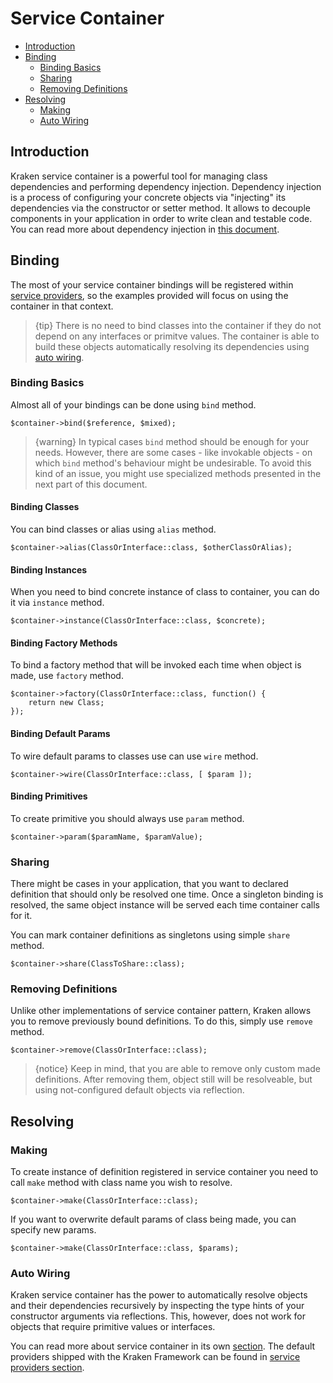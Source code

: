# Service Container

- [Introduction](#introduction)
- [Binding](#binding)
    - [Binding Basics](#binding-basics)
    - [Sharing](#sharing)
    - [Removing Definitions](#removing-definitions)
- [Resolving](#resolving)
    - [Making](#making)
    - [Auto Wiring](#auto-wiring)

<a name="introduction"></a>
## Introduction

Kraken service container is a powerful tool for managing class dependencies and performing dependency injection. Dependency injection is a process of configuring your concrete objects via "injecting" its dependencies via the constructor or setter method. It allows to decouple components in your application in order to write clean and testable code. You can read more about dependency injection in [this document](http://www.phptherightway.com/#dependency_injection).

<a name="binding"></a>
## Binding

The most of your service container bindings will be registered within [service providers](/docs/{{version}}/service-providers), so the examples provided will focus on using the container in that context.

> {tip} There is no need to bind classes into the container if they do not depend on any interfaces or primitve values. The container is able to build these objects automatically resolving its dependencies using [auto wiring](#auto-wiring).

<a name="binding-basics"></a>
### Binding Basics

Almost all of your bindings can be done using `bind` method.

    $container->bind($reference, $mixed);

> {warning} In typical cases `bind` method should be enough for your needs. However, there are some cases - like invokable objects - on which `bind` method's behaviour might be undesirable. To avoid this kind of an issue, you might use specialized methods presented in the next part of this document. 

#### Binding Classes

You can bind classes or alias using `alias` method.

    $container->alias(ClassOrInterface::class, $otherClassOrAlias);

#### Binding Instances

When you need to bind concrete instance of class to container, you can do it via `instance` method.

    $container->instance(ClassOrInterface::class, $concrete);

#### Binding Factory Methods

To bind a factory method that will be invoked each time when object is made, use `factory` method.

    $container->factory(ClassOrInterface::class, function() {
        return new Class;
    });

#### Binding Default Params

To wire default params to classes use can use `wire` method.

    $container->wire(ClassOrInterface::class, [ $param ]);  

#### Binding Primitives

To create primitive you should always use `param` method.

    $container->param($paramName, $paramValue);

<a name="sharing"></a>
### Sharing

There might be cases in your application, that you want to declared definition that should only be resolved one time. Once a singleton binding is resolved, the same object instance will be served each time container calls for it.

You can mark container definitions as singletons using simple `share` method.

    $container->share(ClassToShare::class);

<a name="removing-definitions"></a>
### Removing Definitions

Unlike other implementations of service container pattern, Kraken allows you to remove previously bound definitions. To do this, simply use `remove` method.

    $container->remove(ClassOrInterface::class);

> {notice} Keep in mind, that you are able to remove only custom made definitions. After removing them, object still will be resolveable, but using not-configured default objects via reflection.

<a name="resolving"></a>
## Resolving

<a name="making"></a>
### Making

To create instance of definition registered in service container you need to call `make` method with class name you wish to resolve.

    $container->make(ClassOrInterface::class);

If you want to overwrite default params of class being made, you can specify new params.

    $container->make(ClassOrInterface::class, $params);

<a name="auto-wiring"></a>
### Auto Wiring

Kraken service container has the power to automatically resolve objects and their dependencies recursively by inspecting the type hints of your constructor arguments via reflections. This, however, does not work for objects that require primitive values or interfaces.

You can read more about service container in its own [section](/docs/{{version}}/api-container). The default providers shipped with the Kraken Framework can be found in [service providers section](/docs/{{version}}/service-providers).

